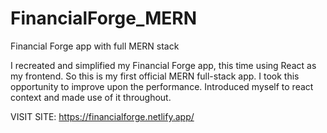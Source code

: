 # FinancialForge_MERN
Financial Forge app with full MERN stack

I recreated and simplified my Financial Forge app, this time using React as my frontend. So this is my first official MERN full-stack app. I took this opportunity to improve
upon the performance. Introduced myself to react context and made use of it throughout. 


VISIT SITE: https://financialforge.netlify.app/
